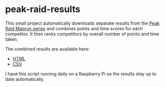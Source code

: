 # peak-raid-results

This small project automatically downloads separate results from the [Peak Raid Maprun series](http://explorerevents.co.uk/map-run/) and combines points and time scores for each competitor. It then ranks competitors by overall number of points and time taken.

The combined results are available here:
- [HTML](http://qdata.uk/peak_raid_maprun_2022_results.html)
- [CSV](http://qdata.uk/peak_raid_maprun_2022_results.csv)

I have this script running daily on a Raspberry Pi so the results stay up to date automatically.
